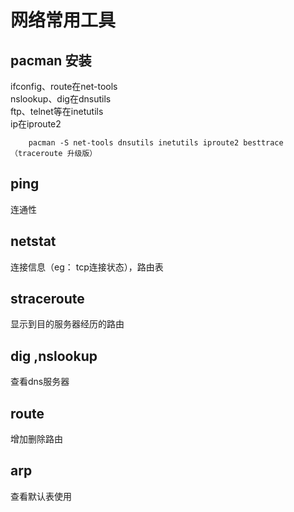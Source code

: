 # 网络常用工具

## pacman 安装

ifconfig、route在net-tools    
nslookup、dig在dnsutils    
ftp、telnet等在inetutils    
ip在iproute2 

        pacman -S net-tools dnsutils inetutils iproute2 besttrace（traceroute 升级版）




## ping

连通性

## netstat

连接信息（eg： tcp连接状态），路由表

## straceroute 

显示到目的服务器经历的路由

## dig ,nslookup

查看dns服务器


## route 

增加删除路由

## arp

查看默认表使用


